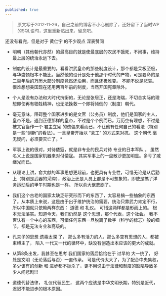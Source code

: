 ```yaml
---
published: true
---
```

>原文写于2012-11-26，自己之前的博客不小心删除了，还好留下了当时WP的SQL语句，这里重新贴出来，留念吧。

还没有看完，但是对于 黄仁宇 的不少观点 深表赞同
* 明朝（其他朝代亦然）的最高目的就是使最底层的农民不饿死，不闹事，维持最上层的统治永远下去。

* 制度的设计是最重要的，看看洪武皇帝的那些制度设计，那个都是呆板至极，与华盛顿根本不能比。当然他的设计是处于他那个时代的产物，可是要命的是二百年后的万历大部分制度竟然还沿用，而且还极难变。 不能不说是悲哀。 很难想想美国现在还用两百年前的制度，当然开国宪章除外。

* 个人是没有办法和大时代抗衡的，无论是张居正，还是海瑞，不切合实际的理想即使再有牺牲精神，也无法挽救一个即将倾倒的（制度）朝代。

* 毫无意味，阻碍整个国家进步的是文官（公务员）制度，他们是国家的主人，皇帝不是。遇到正德那样的皇帝，不过是个个例而已。万历空有理想，不过是被文官当作一个 君主立宪 的傀儡来看而已，不让他有任何自己的看法（特别是一些“创新”的看法）。一旦皇帝开始以 “怠工” 的方式来对抗。 这个朝代 毫无疑问，必须要灭亡了。*

* 军事上说的很对，对待倭寇，就是非专业的民兵对待 专业的日本军队 。 虽然名义上说是国家机器来对付倭寇。 其实军事上的一盘散沙更加明显。多亏了戚继光而已。

* 从理论上讲，俞大猷的军事思想更超前，也更具有专业性，可惜无论是从后勤上（特别是武器的采购），政治上还是人员上都是不可想象的，即使是搞了洋务运动后的甲午时期也是一样。 所以俞大猷悲剧了。

* 我们这个古老的国家太缺乏研究形而下的东西了，太容易搞一些抽象的东西了。从本质上来说，这是由于出于维护统治的需要，统治只靠武力肯定不行，所以中国就只依赖两样东西： 道德 和 礼仪。 可惜这两样都是形而上的。 根本无法落实。知道今天，我们仍然是 这个思想，那个代表，这个社会。 我不否认有一个中心的东西，可惜任何东西一旦脱离了数字（科学的标志）般的细节，都是无法专业和高级的。

* 孔夫子的思想 遗毒太深 了， 那么多有活力的人，那么多空有思想的人，都被束缚主了， 陷入 一代又一代的循环中，缺没有创造出本应该的更大的成就。

* 从第8条出发，我甚至在思考 我们国家的落后恰恰在于 过早的 大一统了， 好处是文明（无论落后与否）一直传承。 可是代价太大了，为了配合中央集权，多少该有的创新 和 进步都不扼杀了，更不用说由于法律和制度的缺陷导致多少人间悲剧!!!

* 道德代替法律， 礼仪代替民生， 这两个应该是中华文明长期，特别是近代，迟迟不能进步的根本原因。
